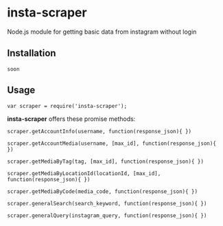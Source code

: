 # insta-scraper
Node.js module for getting basic data from instagram without login

## Installation
```
soon
```

## Usage
```
var scraper = require('insta-scraper');
```
**insta-scraper** offers these promise methods:
```
scraper.getAccountInfo(username, function(response_json){ })
```

```
scraper.getAccountMedia(username, [max_id], function(response_json){ })
```

```
scraper.getMediaByTag(tag, [max_id], function(response_json){ })
```

```
scraper.getMediaByLocationId(locationId, [max_id], function(response_json){ })
```

```
scraper.getMediaByCode(media_code, function(response_json){ })
```

```
scraper.generalSearch(search_keyword, function(response_json){ })
```

```
scraper.generalQuery(instagram_query, function(response_json){ })
```



